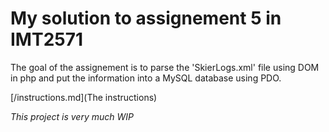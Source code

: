 # My solution to assignement 5 in IMT2571

The goal of the assignement is to parse the 'SkierLogs.xml' file using DOM in php and put the information into a MySQL database using PDO.

[/instructions.md](The instructions)

*This project is very much WIP*
